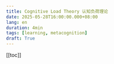 ```yaml
---
title: Cognitive Load Theory 认知负荷理论
date: 2025-05-28T16:00:00.000+08:00
lang: en
duration: 4min
tags: [learning, metacognition]
draft: True
---
```


[[toc]]
